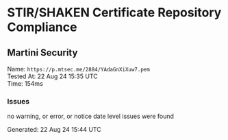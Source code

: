 # STIR/SHAKEN Certificate Repository Compliance

## Martini Security

Name: `https://p.mtsec.me/2884/YAdaGnXiXuw7.pem`\
Tested At: 22 Aug 24 15:35 UTC\
Time: 154ms

### Issues

no warning, or error, or notice date level issues were found

Generated: 22 Aug 24 15:44 UTC
